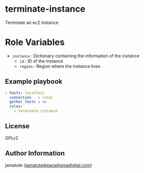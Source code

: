 # terminate-instance

Terminate an ec2 instance


# Role Variables

* `instance` : Dictionary containing the information of the instance
  * `id`     : ID of the instance
  * `region` : Region where the instance lives

## Example playbook

```yaml
- hosts: localhost
  connection   : local
  gather_facts : no
  roles:
    - terminate-instance
```

## License

GPLv2

## Author Information
jamatute (jamatute@paradigmadigital.com)
